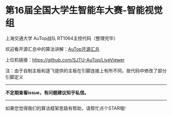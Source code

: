 # 第16届全国大学生智能车大赛-智能视觉组

上海交通大学 AuTop战队 RT1064主控代码（整理完毕）

欢迎看开源汇总中的算法讲解：[AuTop开源汇总](https://zhuanlan.zhihu.com/p/391252945)

上位机链接：https://github.com/SJTU-AuTop/LiveViewer

注：由于自制主板和逐飞提供的主板在引脚连接上有所不同，故代码中修改了部分引脚定义

---

**不定期查看issue，有问题建议知乎私信。**

---

如果您觉得我们的算法框架思路有帮助，请帮忙点个STAR哦!
